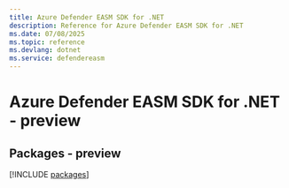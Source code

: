 ```yaml
---
title: Azure Defender EASM SDK for .NET
description: Reference for Azure Defender EASM SDK for .NET
ms.date: 07/08/2025
ms.topic: reference
ms.devlang: dotnet
ms.service: defendereasm
---
```

# Azure Defender EASM SDK for .NET - preview
## Packages - preview
[!INCLUDE [packages](defender-easm-index.md)]